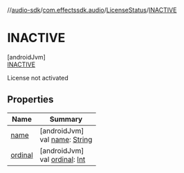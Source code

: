 //[audio-sdk](../../../../index.md)/[com.effectssdk.audio](../../index.md)/[LicenseStatus](../index.md)/[INACTIVE](index.md)

# INACTIVE

[androidJvm]\
[INACTIVE](index.md)

License not activated

## Properties

| Name                                                                                                                           | Summary                                                                                                                                                                                                                            |
|--------------------------------------------------------------------------------------------------------------------------------|------------------------------------------------------------------------------------------------------------------------------------------------------------------------------------------------------------------------------------|
| [name](../../../com.effectssdk.audio.pipeline/-latency-mode/-p-l-a-y-b-a-c-k/index.md#-372974862%2FProperties%2F1159088794)    | [androidJvm]<br>val [name](../../../com.effectssdk.audio.pipeline/-latency-mode/-p-l-a-y-b-a-c-k/index.md#-372974862%2FProperties%2F1159088794): [String](https://kotlinlang.org/api/core/kotlin-stdlib/kotlin/-string/index.html) |
| [ordinal](../../../com.effectssdk.audio.pipeline/-latency-mode/-p-l-a-y-b-a-c-k/index.md#-739389684%2FProperties%2F1159088794) | [androidJvm]<br>val [ordinal](../../../com.effectssdk.audio.pipeline/-latency-mode/-p-l-a-y-b-a-c-k/index.md#-739389684%2FProperties%2F1159088794): [Int](https://kotlinlang.org/api/core/kotlin-stdlib/kotlin/-int/index.html)    |